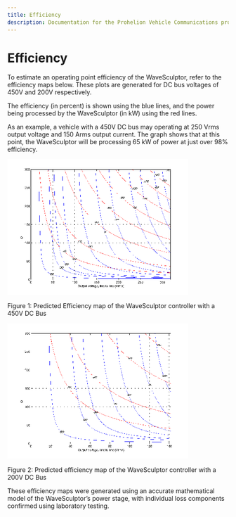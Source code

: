 ```yaml
---
title: Efficiency
description: Documentation for the Prohelion Vehicle Communications protocol
---
```


# Efficiency

To estimate an operating point efficiency of the WaveSculptor, refer to the efficiency maps below.  These plots are generated for DC bus voltages of 450V and 200V respectively.

The efficiency (in percent) is shown using the blue lines, and the power being processed by the WaveSculptor (in kW) using the red lines.  

As an example, a vehicle with a 450V DC bus may operating at 250 Vrms output voltage and 150 Arms output current.  The graph shows that at this point, the WaveSculptor will be processing 65 kW of power at just over 98% efficiency.

![Figure 1: Predicted Efficiency map of the WaveSculptor controller with a 450V DC Bus](images/figure1.png)

Figure 1: Predicted Efficiency map of the WaveSculptor controller with a 450V DC Bus

![Figure 2: Predicted efficiency map of the WaveSculptor controller with a 200V DC Bus](images/figure2.png)

Figure 2: Predicted efficiency map of the WaveSculptor controller with a 200V DC Bus

These efficiency maps were generated using an accurate mathematical model of the WaveSculptor’s power stage, with individual loss components confirmed using laboratory testing.